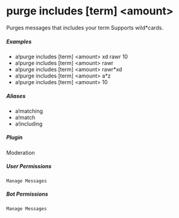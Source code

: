 # purge includes [term] &lt;amount&gt;

Purges messages that includes your term  Supports wild*cards.
			

##### Examples

* a!purge includes [term] &lt;amount&gt; xd rawr 10
* a!purge includes [term] &lt;amount&gt; rawr
* a!purge includes [term] &lt;amount&gt; rawr*xd
* a!purge includes [term] &lt;amount&gt; a*z
* a!purge includes [term] &lt;amount&gt; 10


##### Aliases

* a!matching
* a!match
* a!including


##### Plugin
Moderation


##### User Permissions
`Manage Messages`


##### Bot Permissions
`Manage Messages`